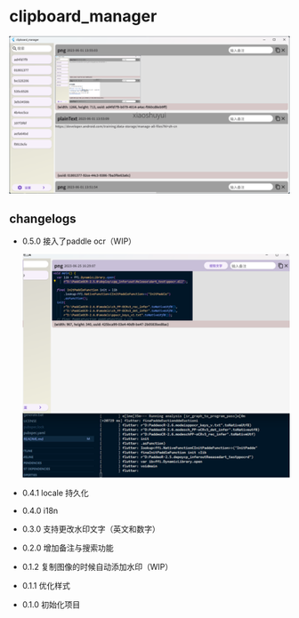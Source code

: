 # clipboard_manager

![image-20230601135617455](./images/image-20230601135617455.png)

## changelogs

* 0.5.0 接入了paddle ocr（WIP）
  
  ![image-20230625163052442](./images/image-20230625163052442.png)
  
* 0.4.1 locale 持久化

* 0.4.0 i18n

* 0.3.0 支持更改水印文字（英文和数字）

* 0.2.0 增加备注与搜索功能

* 0.1.2 复制图像的时候自动添加水印（WIP）

* 0.1.1 优化样式

* 0.1.0 初始化项目
